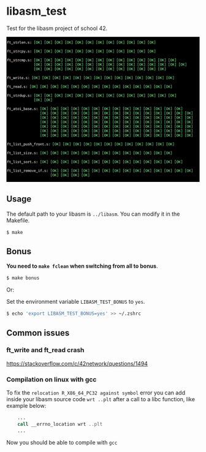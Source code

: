 # libasm\_test

Test for the libasm project of school 42.

![example\_screenshot](./screenshot.png)

## Usage

The default path to your libasm is `../libasm`. You can modify it in the Makefile.

```sh
$ make
```

## Bonus

**You need to `make fclean` when switching from all to bonus**.

```sh
$ make bonus
```

Or:

Set the environment variable `LIBASM_TEST_BONUS` to `yes`.
```sh
$ echo 'export LIBASM_TEST_BONUS=yes' >> ~/.zshrc
```

## Common issues

### ft\_write and ft\_read crash

<https://stackoverflow.com/c/42network/questions/1494>

### Compilation on linux with gcc

To fix the `relocation R_X86_64_PC32 against symbol` error you can add inside your
libasm source code `wrt ..plt` after a call to a libc function, like example below:

```asm
    ...
    call __errno_location wrt ..plt
    ...
```

Now you should be able to compile with `gcc`
